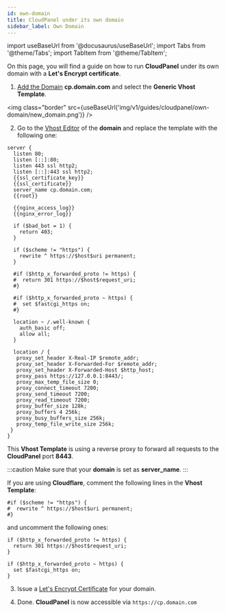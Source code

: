 ```yaml
---
id: own-domain
title: CloudPanel under its own domain
sidebar_label: Own Domain
---
```


import useBaseUrl from '@docusaurus/useBaseUrl';
import Tabs from '@theme/Tabs';
import TabItem from '@theme/TabItem';

On this page, you will find a guide on how to run **CloudPanel** under its own domain with a **Let's Encrypt certificate**.

1. [Add the Domain](../../frontend-area/domains#adding-a-domain) **cp.domain.com** and select the **Generic Vhost Template**.

<img class="border" src={useBaseUrl('img/v1/guides/cloudpanel/own-domain/new_domain.png')} />

2. Go to the [Vhost Editor](../../frontend-area/domains#vhost) of the **domain** and replace the template with the following one:

```
server {
  listen 80;
  listen [::]:80;
  listen 443 ssl http2;
  listen [::]:443 ssl http2;
  {{ssl_certificate_key}}
  {{ssl_certificate}}
  server_name cp.domain.com;
  {{root}}

  {{nginx_access_log}}
  {{nginx_error_log}}

  if ($bad_bot = 1) {
    return 403;
  }

  if ($scheme != "https") {
    rewrite ^ https://$host$uri permanent;
  }

  #if ($http_x_forwarded_proto != https) {
  #  return 301 https://$host$request_uri;
  #}
  
  #if ($http_x_forwarded_proto ~ https) {
  #  set $fastcgi_https on;
  #}

  location ~ /.well-known {
    auth_basic off;
    allow all;
  }

  location / {
   proxy_set_header X-Real-IP $remote_addr;
   proxy_set_header X-Forwarded-For $remote_addr;
   proxy_set_header X-Forwarded-Host $http_host;
   proxy_pass https://127.0.0.1:8443/;
   proxy_max_temp_file_size 0;
   proxy_connect_timeout 7200;
   proxy_send_timeout 7200;
   proxy_read_timeout 7200;
   proxy_buffer_size 128k;
   proxy_buffers 4 256k;
   proxy_busy_buffers_size 256k;
   proxy_temp_file_write_size 256k;
 }
}
```

This **Vhost Template** is using a reverse proxy to forward all requests to the **CloudPanel** port **8443**.

:::caution
Make sure that your **domain** is set as **server_name**.
:::

If you are using **Cloudflare**, comment the following lines in the **Vhost Template**:

```
#if ($scheme != "https") {
#  rewrite ^ https://$host$uri permanent;
#}
```

and uncomment the following ones:

```
if ($http_x_forwarded_proto != https) {
  return 301 https://$host$request_uri;
}
  
if ($http_x_forwarded_proto ~ https) {
  set $fastcgi_https on;
}
```

3. Issue a [Let's Encrypt Certificate](../../frontend-area/domains#lets-encrypt) for your domain.

4. Done. **CloudPanel** is now accessible via `https://cp.domain.com`